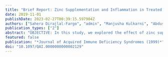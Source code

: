 ```yaml
---
title: "Brief Report: Zinc Supplementation and Inflammation in Treated HIV"
date: 2019-11-01
publishDate: 2023-02-27T00:39:15.597904Z
authors: ["Sahera Dirajlal-Fargo", "admin", "Manjusha Kulkarni", "Abdus Sattar", "Nicholas Funderburg", "Hope Barkoukis", "Grace A. Mccomsey"]
publication_types: ["2"]
abstract: "OBJECTIVE: In this study, we explored the effect of zinc supplementation on markers of inflammation and monocyte activation in antiretroviral therapy-treated HIV infection. METHODS: This is a phase I open-labeled randomized double-arm study, exploring the efficacy and safety of zinc supplementation on inflammation in ≥18-year-old people living with HIV in the US, on stable antiretroviral therapy and with zinc levels ≤75 µg/dL in the last 60 days. Patients were randomized 1:1 to zinc gluconate capsules at a dose of 45 mg (low-dose), or 90 mg (high-dose) elemental zinc daily for 16 weeks. We assessed inflammatory and gut integrity biomarkers at baseline and 16 weeks. RESULTS: Overall, a total of 52 participants were enrolled (25 participants in the low-dose arm and 27 participants in the high-dose arm). Median (Interquartile range) age was 49 (38, 60) years, 77% were men and 73% were African Americans. At baseline, median zinc levels were 73 (64, 86) µg/dL. Median circulating zinc levels increased to 91 µg/dL in the low-dose arm and to 100 µg/dL in the high-dose arm. Overall, 48%-60% of participants experienced a reduction in biomarkers levels. The margin of reduction ranged between 8% and 21%. This change was meaningful with large effect size (Cohen D ranging from 5 to 19). CONCLUSIONS: In this pilot study, we found that zinc supplementation is effective at increasing circulating zinc levels. In addition, our findings provide novel data suggesting that zinc can affect a biological signature in people living with HIV and modulate biomarkers associated with clinical comorbidities."
featured: false
publication: "*Journal of Acquired Immune Deficiency Syndromes (1999)*"
doi: "10.1097/QAI.0000000000002129"
---
```


